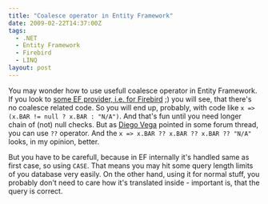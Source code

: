 ```yaml
---
title: "Coalesce operator in Entity Framework"
date: 2009-02-22T14:37:00Z
tags:
  - .NET
  - Entity Framework
  - Firebird
  - LINQ
layout: post
---
```

You may wonder how to use usefull coalesce operator in Entity Framework. If you look to [some EF provider, i.e. for Firebird][1] ;) you will see, that there's no coalesce related code. So you will end up, probably, with code like `x => (x.BAR != null ? x.BAR : "N/A")`. And that's fun until you need longer chain of (not) null checks. But as [Diego Vega][2] pointed in some forum thread, you can use `??` operator. And the `x => x.BAR ?? x.BAR ?? x.BAR ?? "N/A"` looks, in my opinion, better.

But you have to be carefull, because in EF internally it's handled same as first case, so using `CASE`. That means you may hit some query length limits of you database very easily. On the other hand, using it for normal stuff, you probably don't need to care how it's translated inside - important is, that the query is correct.

[1]: http://firebird.svn.sourceforge.net/viewvc/firebird/NETProvider/trunk/NETProvider/source/FirebirdSql/Data/Entity/
[2]: http://blogs.msdn.com/diego/